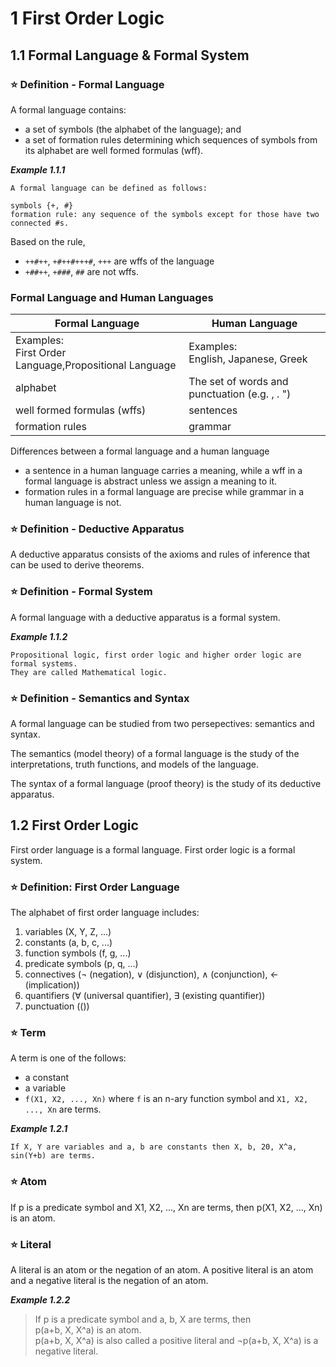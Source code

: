 # 1 First Order Logic

## 1.1 Formal Language & Formal System

### :star: Definition - Formal Language
A formal language contains:
- a set of symbols (the alphabet of the language); and
- a set of formation rules determining which sequences of symbols from its alphabet are well formed formulas (wff).

***Example 1.1.1***
```
A formal language can be defined as follows:

symbols {+, #}
formation rule: any sequence of the symbols except for those have two connected #s.
```
Based on the rule,
- `++#++`, `+#++#+++#`, `+++` are wffs of the language
- `+##++`, `+###`, `##` are not wffs.

### Formal Language and Human Languages
|Formal Language|Human Language|
|--|--|
|Examples:<br>First Order Language,Propositional Language|Examples:<br>English, Japanese, Greek|
|alphabet|The set of words and punctuation (e.g. , . ")|
|well formed formulas (wffs)|sentences|
|formation rules|grammar|

Differences between a formal language and a human language
- a sentence in a human language carries a meaning, while a wff in a formal language is abstract unless we assign a meaning to it.
- formation rules in a formal language are precise while grammar in a human language is not.

### :star: Definition - Deductive Apparatus
A deductive apparatus consists of the axioms and rules of inference that can be used to derive theorems.

### :star: Definition - Formal System
A formal language with a deductive apparatus is a formal system.

***Example 1.1.2***
```
Propositional logic, first order logic and higher order logic are formal systems. 
They are called Mathematical logic.
```

### :star: Definition - Semantics and Syntax
A formal language can be studied from two persepectives: semantics and syntax.

The semantics (model theory) of a formal language is the study of the interpretations, truth functions, and models of the language.

The syntax of a formal language (proof theory) is the study of its deductive apparatus.

## 1.2 First Order Logic
First order language is a formal language. First order logic is a formal system.

### :star: Definition: First Order Language
The alphabet of first order language includes:
1. variables (X, Y, Z, ...)
2. constants (a, b, c, ...)
3. function symbols (f, g, ...)
4. predicate symbols (p, q, ...)
5. connectives ($\lnot$ (negation), $\lor$ (disjunction), $\land$ (conjunction), $\leftarrow$ (implication))
6. quantifiers ($\forall$ (universal quantifier), $\exists$ (existing quantifier))
7. punctuation (())

### :star: Term
A term is one of the follows:
- a constant
- a variable
- `f(X1, X2, ..., Xn)` where `f` is an n-ary function symbol and `X1, X2, ..., Xn` are terms.

***Example 1.2.1***
```
If X, Y are variables and a, b are constants then X, b, 20, X^a, sin(Y+b) are terms.
```
### :star: Atom
If p is a predicate symbol and X1, X2, ..., Xn are terms, then p(X1, X2, ..., Xn) is an atom.

### :star: Literal
A literal is an atom or the negation of an atom. A positive literal is an atom and a negative literal is the negation of an atom.

***Example 1.2.2***
> If p is a predicate symbol and a, b, X are terms, then<br>
p(a+b, X, X^a) is an atom.<br>
p(a+b, X, X^a) is also called a positive literal and $\lnot$p(a+b, X, X^a) is a negative literal.
